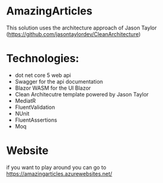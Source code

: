 # AmazingArticles
This solution uses the architecture approach of Jason Taylor (https://github.com/jasontaylordev/CleanArchitecture)

# Technologies: 
- dot net core  5 web api
- Swagger for the api documentation
- Blazor WASM for the UI Blazor
- Clean Architecutre template powered by Jason Taylor
- MediatR
- FluentValidation 
- NUnit 
- FluentAssertions 
- Moq 

# Website
if you want to play around you can go to https://amazingarticles.azurewebsites.net/
